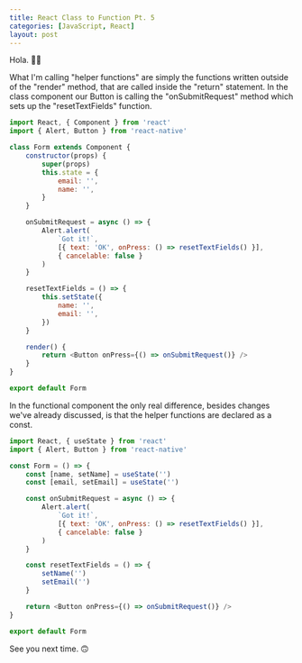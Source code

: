 ```yaml
---
title: React Class to Function Pt. 5
categories: [JavaScript, React]
layout: post
---
```


Hola. 👋🏾

What I'm calling "helper functions" are simply the functions written outside of the "render" method, that are called inside the "return" statement. In the class component our Button is calling the "onSubmitRequest" method which sets up the "resetTextFields" function.

```js
import React, { Component } from 'react'
import { Alert, Button } from 'react-native'

class Form extends Component {
    constructor(props) {
        super(props)
        this.state = {
            email: '',
            name: '',
        }
    }

    onSubmitRequest = async () => {
        Alert.alert(
            `Got it!`,
            [{ text: 'OK', onPress: () => resetTextFields() }],
            { cancelable: false }
        )
    }

    resetTextFields = () => {
        this.setState({
            name: '',
            email: '',
        })
    }

    render() {
        return <Button onPress={() => onSubmitRequest()} />
    }
}

export default Form
```

In the functional component the only real difference, besides changes we've already discussed, is that the helper functions are declared as a const.

```js
import React, { useState } from 'react'
import { Alert, Button } from 'react-native'

const Form = () => {
    const [name, setName] = useState('')
    const [email, setEmail] = useState('')

    const onSubmitRequest = async () => {
        Alert.alert(
            `Got it!`,
            [{ text: 'OK', onPress: () => resetTextFields() }],
            { cancelable: false }
        )
    }

    const resetTextFields = () => {
        setName('')
        setEmail('')
    }

    return <Button onPress={() => onSubmitRequest()} />
}

export default Form
```

See you next time. 🙃